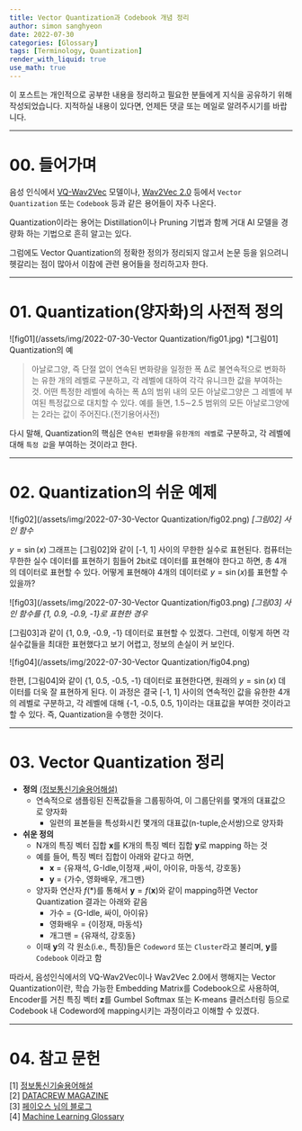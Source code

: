 ```yaml
---
title: Vector Quantization과 Codebook 개념 정리
author: simon sanghyeon
date: 2022-07-30
categories: [Glossary]
tags: [Terminology, Quantization]
render_with_liquid: true
use_math: true
---
```

이 포스트는 개인적으로 공부한 내용을 정리하고 필요한 분들에게 지식을 공유하기 위해 작성되었습니다. 지적하실 내용이 있다면, 언제든 댓글 또는 메일로 알려주시기를 바랍니다.

---

# 00. 들어가며

음성 인식에서 [VQ-Wav2Vec](https://zerojsh00.github.io/posts/VQWav2Vec/) 모델이나, [Wav2Vec 2.0](https://zerojsh00.github.io/posts/Wav2Vec2/) 등에서 `Vector Quantization` 또는 `Codebook` 등과 같은 용어들이 자주 나온다.

Quantization이라는 용어는 Distillation이나 Pruning 기법과 함께 거대 AI 모델을 경량화 하는 기법으로 흔히 알고는 있다.

그럼에도 Vector Quantization의 정확한 정의가 정리되지 않고서 논문 등을 읽으려니 헷갈리는 점이 많아서 이참에 관련 용어들을 정리하고자 한다.

---

# 01. Quantization(양자화)의 사전적 정의

![fig01](/assets/img/2022-07-30-Vector Quantization/fig01.jpg)
*[그림01] Quantization의 예

>아날로그양, 즉 단절 없이 연속된 변화량을 일정한 폭 ∆로 불연속적으로 변화하는 유한 개의 레벨로 구분하고, 각 레벨에 대하여 각각 유니크한 값을 부여하는 것. 어떤 특정한 레벨에 속하는 폭 ∆의 범위 내의 모든 아날로그양은 그 레벨에 부여된 특정값으로 대치할 수 있다. 예를 들면, 1.5∼2.5 범위의 모든 아날로그양에는 2라는 값이 주어진다.(전기용어사전)

다시 말해, Quantization의 핵심은 `연속된 변화량`을 `유한개의 레벨`로 구분하고, 각 레벨에 대해 `특정 값`을 부여하는 것이라고 한다.

---

# 02. Quantization의 쉬운 예제
![fig02](/assets/img/2022-07-30-Vector Quantization/fig02.png)
*[그림02] 사인 함수*

$y = \sin (x)$ 그래프는 [그림02]와 같이 [-1, 1] 사이의 무한한 실수로 표현된다.
컴퓨터는 무한한 실수 데이터를 표현하기 힘들어 2bit로 데이터를 표현해야 한다고 하면, 총 4개의 데이터로 표현할 수 있다.
어떻게 표현해야 4개의 데이터로 $y = \sin (x)$를 표현할 수 있을까?

![fig03](/assets/img/2022-07-30-Vector Quantization/fig03.png)
*[그림03] 사인 함수를 {1, 0.9, -0.9, -1}로 표현한 경우*

[그림03]과 같이 {1, 0.9, -0.9, -1} 데이터로 표현할 수 있겠다. 그런데, 이렇게 하면 각 실수값들을 최대한 표현했다고 보기 어렵고, 정보의 손실이 커 보인다.

![fig04](/assets/img/2022-07-30-Vector Quantization/fig04.png)

한편, [그림04]와 같이 {1, 0.5, -0.5, -1} 데이터로 표현한다면, 원래의 $y = \sin (x)$ 데이터를 더욱 잘 표현하게 된다.
이 과정은 결국 [-1, 1] 사이의 연속적인 값을 유한한 4개의 레벨로 구분하고, 각 레벨에 대해 {-1, -0.5, 0.5, 1}이라는 대표값을 부여한 것이라고 할 수 있다.
즉, Quantization을 수행한 것이다.

---

# 03. Vector Quantization 정리

+ <b>정의</b> [(정보통신기술용어해설)](http://www.ktword.co.kr/test/view/view.php?m_temp1=2870)
  + 연속적으로 샘플링된 진폭값들을 그룹핑하여, 이 그룹단위를 몇개의 대표값으로 양자화
     + 일련의 표본들을 특성화시킨 몇개의 대표값(n-tuple,순서쌍)으로 양자화
+ <b>쉬운 정의</b>
  + N개의 특징 벡터 집합 $\mathbf{x}$를 K개의 특징 벡터 집합 $\mathbf{y}$로 mapping 하는 것
  + 예를 들어, 특징 벡터 집합이 아래와 같다고 하면,
    + $\mathbf{x}$ = {유재석, G-Idle,이정재 ,싸이, 아이유, 마동석, 강호동}
    + $\mathbf{y}$ = {가수, 영화배우, 개그맨}
  + 양자화 연산자 $f( * )$를 통해서 $\mathbf{y} = f(\mathbf{x})$와 같이 mapping하면 Vector Quantization 결과는 아래와 같음
    + 가수 = {G-Idle, 싸이, 아이유}
    + 영화배우 = {이정재, 마동석}
    + 개그맨 = {유재석, 강호동}
  + 이때 $\mathbf{y}$의 각 원소(i.e., 특징)들은 `Codeword` 또는 `Cluster`라고 불리며, $\mathbf{y}$를 `Codebook` 이라고 함

따라서, 음성인식에서의 VQ-Wav2Vec이나 Wav2Vec 2.0에서 행해지는 Vector Quantization이란, 학습 가능한 Embedding Matrix를 Codebook으로 사용하여,
Encoder를 거친 특징 벡터 $\mathbf{z}$를 Gumbel Softmax 또는 K-means 클러스터링 등으로 Codebook 내 Codeword에 mapping시키는 과정이라고 이해할 수 있겠다.

---

# 04. 참고 문헌
[1] [정보통신기술용어해설](http://www.ktword.co.kr/test/view/view.php?m_temp1=2870)<br>
[2] [DATACREW MAGAZINE](http://datacrew.tech/vector-quantization/)<br>
[3] [페이오스 님의 블로그](https://m.blog.naver.com/PostView.naver?isHttpsRedirect=true&blogId=chrhdhkd&logNo=220949908720)<br>
[4] [Machine Learning Glossary](https://machinelearning.wtf/terms/codebook/)
